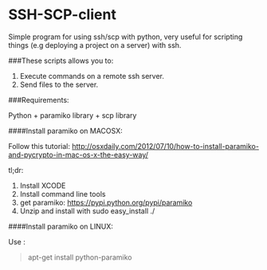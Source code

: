 SSH-SCP-client
==============

Simple program for using ssh/scp with python, very useful for scripting things (e.g deploying a project on a server) with ssh.

###These scripts allows you to:

1. Execute commands on a remote ssh server.
2. Send files to the server.


###Requirements:

Python + paramiko library + scp library 

####Install paramiko on MACOSX:

Follow this tutorial: http://osxdaily.com/2012/07/10/how-to-install-paramiko-and-pycrypto-in-mac-os-x-the-easy-way/

tl;dr:

1. Install XCODE
2. Install command line tools
3. get paramiko: https://pypi.python.org/pypi/paramiko
4. Unzip and install with sudo easy_install ./
 
####Install paramiko on LINUX:

Use :
> apt-get install python-paramiko

